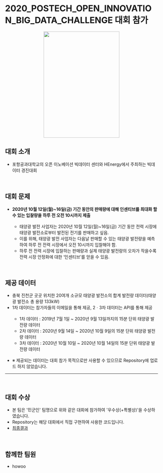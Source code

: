 # 2020_POSTECH_OPEN_INNOVATION_BIG_DATA_CHALLENGE 대회 참가

<p align="center">
  <img src="https://user-images.githubusercontent.com/74342121/124064210-48a61100-da6f-11eb-834a-1f6e996bca0b.jpg" width="250" height="350">
</p>

## 대회 소개
- 포항공과대학교의 오픈 이노베이션 빅데이터 센터와 HEnergy에서 주최하는 빅데이터 경진대회

<br/>

## 대회 문제
- __2020년 10월 12일(월)~16일(금) 기간 동안의 판매량에 대해 인센티브를 최대화 할 수 있는 입찰량을 하루 전 오전 10시까지 제출__<br/><br/>
  - 태양광 발전 사업자는 2020년 10월 12일(월)~16일(금) 기간 동안 전력 시장에 태양광 발전소로부터 발전된 전기를 판매하고 싶음.<br/>
  - 이를 위해, 태양광 발전 사업자는 다음날 판매할 수 있는 태양광 발전량을 예측하여 하루 전 전력 시장에서 오전 10시까지 입찰해야 함.<br/>
  - 하루 전 전력 시장에 입찰하는 판매량과 실제 태양광 발전량의 오차가 작을수록 전력 시장 안정화에 대한 ‘인센티브’를 얻을 수 있음.<br/>

<br/>

## 제공 데이터
- 충북 진천군 곳곳 위치한 20여개 소규모 태양광 발전소의 합계 발전량 데이터(태양광 발전소 총 용량 133kW)<br/>
- 1차 데이터는 참가자들의 이메일을 통해 제공, 2ㆍ3차 데이터는 API를 통해 제공<br/><br/>
  - 1차 데이터 : 2019년 7월 1일 ~ 2020년 9월 13일까지의 15분 단위 태양광 발전량 데이터<br/>
  - 2차 데이터 : 2020년 9월 14일 ~ 2020년 10월 9일의 15분 단위 태양광 발전량 데이터<br/>
  - 3차 데이터 : 2020년 10월 10일 ~ 2020년 10월 14일의 15분 단위 태양광 발전량 데이터<br/><br/>
- ※ 제공되는 데이터는 대회 참가 목적으로만 사용할 수 있으므로 Repository에 업로드 하지 않았습니다.<br/>

<hr/><br/>

## 대회 수상
- 본 팀은 '민군인' 팀명으로 위와 같은 대회에 참가하여 '우수상(+특별상)'을 수상하였습니다.
- Repository는 해당 대회에서 직접 구현하여 사용한 코드입니다.
- [최종결과](https://user-images.githubusercontent.com/74342121/124072384-ab050e80-da7b-11eb-95e3-5d715328974c.PNG)
<br/>

## 함께한 팀원
- howoo


